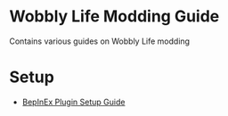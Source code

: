 # Wobbly Life Modding Guide
Contains various guides on Wobbly Life modding

# Setup

- [BepInEx Plugin Setup Guide](https://github.com/lstwo/wobbly-life-modding-guide/blob/main/Setup/BepInEx%20Plugin.md)
